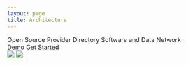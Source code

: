 ```yaml
---
layout: page
title: Architecture
---
```




  
  <div id="page-subtitle">Open Source Provider Directory Software and Data Network </div>
  <div id="header-btns">
    <a id="header-btn-left" class="btn" href="{{ site.baseurl }}/help">Demo</a>
    <a id="header-btn-right" class="btn" href="{{ site.baseurl }}/example">Get Started</a>
  </div>


  
  <div class="feature">
  
 
<img src="/jkylTest/img/RosterNet Architecturev1.0.svg" class="diagrom-img-sec">

<img src="/jkylTest/img/RosterNet Architecturev1.0_.svg" class="diagrom-img-sec">
 
  </div>
  
 
 

<br/>


